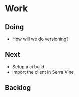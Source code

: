 # Work

## Doing

* How will we do versioning?

## Next

* Setup a ci build.
* import the client in Serra Vine

## Backlog
